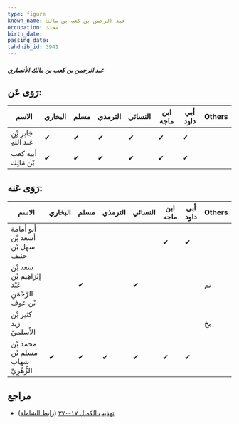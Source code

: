 ```yaml
---
type: figure
known_name: عبد الرحمن بن كعب بن مالك
occupation: محدث
birth_date:
passing_date:
tahdhib_id: 3941
---
```

##### عبد الرحمن بن كعب بن مالك الأنصاري

## رَوَى عَن:
| الاسم                     | البخاري | مسلم | الترمذي | النسائي | ابن ماجه | أبي داود | Others |
| ------------------------- | ------- | ---- | ------- | ------- | -------- | -------- | ------ |
| جَابِرِ بْنِ عَبد اللَّهِ | ✔       | ✔    | ✔       | ✔       | ✔        | ✔        |        |
| أبيه كعب بْن مَالِك       | ✔       | ✔    | ✔       | ✔       | ✔        | ✔        |        |
## رَوَى عَنه:
| الاسم                                             | البخاري | مسلم | الترمذي | النسائي | ابن ماجه | أبي داود | Others |
| ------------------------------------------------- | ------- | ---- | ------- | ------- | -------- | -------- | ------ |
| أبو أمامة أسعد بْن سهل بْن حنيف                   |         |      |         |         | ✔        | ✔        |        |
| سعد بْن إِبْرَاهِيم بْن عَبْد الرَّحْمَنِ بْن عوف |         | ✔    |         | ✔       |          |          | تم     |
| كثير بْن زيد الأَسلميّ                            |         |      |         |         |          |          | بخ     |
| محمد بْن مسلم بْن شهاب الزُّهْرِيّ                | ✔       | ✔    | ✔       | ✔       | ✔        | ✔        |        |
## مراجع
- [تهذيب الكمال ١٧-٣٧٠](obsidian://open?vault=Tahdhib-al-Kamal&file=Figures/٣٩٤١-عبد%20الرحمن%20بن%20كعب%20بن%20مالك%20الأنصاري) ([رابط الشاملة](https://shamela.ws/book/3722/8920))